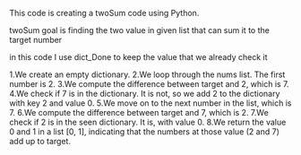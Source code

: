 This code is creating a twoSum code using Python.

twoSum goal is finding the two value in given list that can sum it to the target number

in this code I use dict_Done to keep the value that we already check it


1.We create an empty dictionary.
2.We loop through the nums list. The first number is 2.
3.We compute the difference between target and 2, which is 7.
4.We check if 7 is in the dictionary. It is not, so we add 2 to the dictionary with key 2 and value 0.
5.We move on to the next number in the list, which is 7.
6.We compute the difference between target and 7, which is 2.
7.We check if 2 is in the seen dictionary. It is, with value 0.
8.We return the value 0 and 1 in a list [0, 1], indicating that the numbers at those value (2 and 7) add up to target.